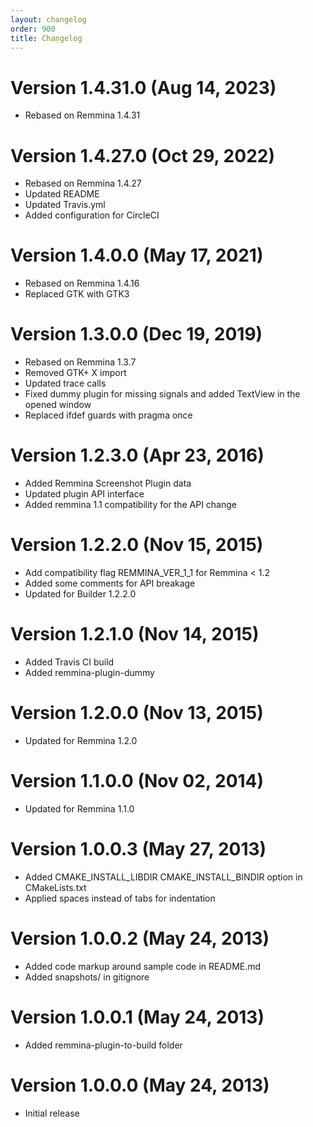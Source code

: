 ```yaml
---
layout: changelog
order: 900
title: Changelog
---
```

# Version 1.4.31.0 (Aug 14, 2023)

* Rebased on Remmina 1.4.31

# Version 1.4.27.0 (Oct 29, 2022)

* Rebased on Remmina 1.4.27
* Updated README
* Updated Travis.yml
* Added configuration for CircleCI

# Version 1.4.0.0 (May 17, 2021)

* Rebased on Remmina 1.4.16
* Replaced GTK with GTK3

# Version 1.3.0.0 (Dec 19, 2019)

* Rebased on Remmina 1.3.7
* Removed GTK+ X import
* Updated trace calls
* Fixed dummy plugin for missing signals and added TextView in the opened window
* Replaced ifdef guards with pragma once

# Version 1.2.3.0 (Apr 23, 2016)

* Added Remmina Screenshot Plugin data
* Updated plugin API interface
* Added remmina 1.1 compatibility for the API change

# Version 1.2.2.0 (Nov 15, 2015)

* Add compatibility flag REMMINA_VER_1_1 for Remmina < 1.2
* Added some comments for API breakage
* Updated for Builder 1.2.2.0

# Version 1.2.1.0 (Nov 14, 2015)

* Added Travis CI build
* Added remmina-plugin-dummy

# Version 1.2.0.0 (Nov 13, 2015)

* Updated for Remmina 1.2.0

# Version 1.1.0.0 (Nov 02, 2014)

* Updated for Remmina 1.1.0

# Version 1.0.0.3 (May 27, 2013)

* Added CMAKE_INSTALL_LIBDIR CMAKE_INSTALL_BINDIR option in CMakeLists.txt
* Applied spaces instead of tabs for indentation

# Version 1.0.0.2 (May 24, 2013)

* Added code markup around sample code in README.md
* Added snapshots/ in gitignore

# Version 1.0.0.1 (May 24, 2013)

* Added remmina-plugin-to-build folder

# Version 1.0.0.0 (May 24, 2013)

* Initial release
